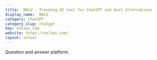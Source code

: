 ```yaml
---
title:  NOLU - Trending AI tool for ChatGPT and best alternatives
display_name:  NOLU
category: ChatGPT
category_slug: chatgpt
key: noluai_com
website: https://noluai.com/
layout: aitool
---
```


Question and answer platform.
